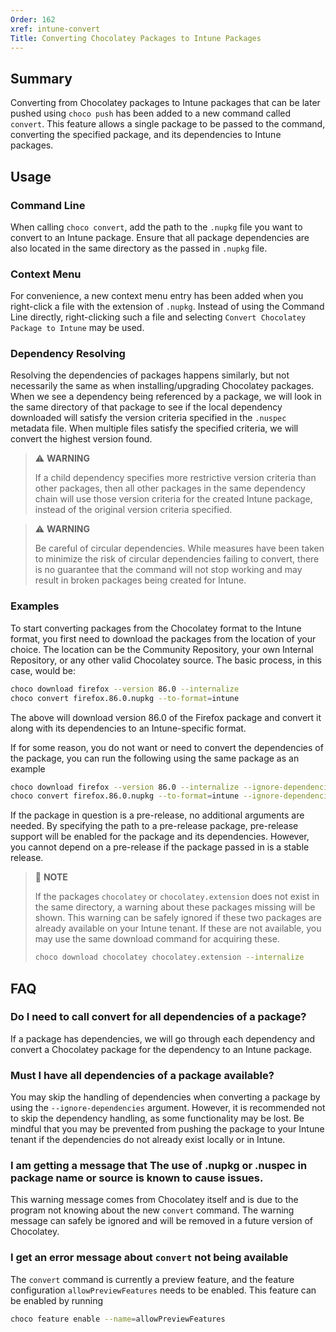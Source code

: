 ```yaml
---
Order: 162
xref: intune-convert
Title: Converting Chocolatey Packages to Intune Packages
---
```


<?! Include "../../../shared/intune-note.txt" /?>

## Summary

Converting from Chocolatey packages to Intune packages that can be later pushed using `choco push` has been added to a new command called `convert`.
This feature allows a single package to be passed to the command, converting the specified package, and its dependencies to Intune packages.

## Usage

### Command Line

When calling `choco convert`, add the path to the `.nupkg` file you want to convert to an Intune package.
Ensure that all package dependencies are also located in the same directory as the passed in `.nupkg` file.

### Context Menu

For convenience, a new context menu entry has been added when you right-click a file with the extension of `.nupkg`.
Instead of using the Command Line directly, right-clicking such a file and selecting `Convert Chocolatey Package to Intune` may be used.

### Dependency Resolving

Resolving the dependencies of packages happens similarly, but not necessarily the same as when installing/upgrading Chocolatey packages.
When we see a dependency being referenced by a package, we will look in the same directory of that package to see if the local dependency
downloaded will satisfy the version criteria specified in the `.nuspec` metadata file.
When multiple files satisfy the specified criteria, we will convert the highest version found.

> :warning: **WARNING**
>
> If a child dependency specifies more restrictive version criteria than other packages,
> then all other packages in the same dependency chain will use those version criteria for
> the created Intune package, instead of the original version criteria specified.

> :warning: **WARNING**
>
> Be careful of circular dependencies. While measures have been taken to minimize
> the risk of circular dependencies failing to convert, there is no guarantee that
> the command will not stop working and may result in broken packages being created
> for Intune.

### Examples

To start converting packages from the Chocolatey format to the Intune format, you first need to download the packages from the location of your choice.
The location can be the Community Repository, your own Internal Repository, or any other valid Chocolatey source.
The basic process, in this case, would be:

~~~sh
choco download firefox --version 86.0 --internalize
choco convert firefox.86.0.nupkg --to-format=intune
~~~

The above will download version 86.0 of the Firefox package and convert it along with its dependencies to an Intune-specific format.

If for some reason, you do not want or need to convert the dependencies of the package, you can run the following using the same package as an example

~~~sh
choco download firefox --version 86.0 --internalize --ignore-dependencies
choco convert firefox.86.0.nupkg --to-format=intune --ignore-dependencies
~~~

If the package in question is a pre-release, no additional arguments are needed.
By specifying the path to a pre-release package, pre-release support will be enabled for the package and its dependencies.
However, you cannot depend on a pre-release if the package passed in is a stable release.

> :memo: **NOTE**
>
> If the packages `chocolatey` or `chocolatey.extension` does not exist in the same directory,
> a warning about these packages missing will be shown.
> This warning can be safely ignored if these two packages are already available on your Intune tenant.
> If these are not available, you may use the same download command for acquiring these.
>
> ~~~sh
> choco download chocolatey chocolatey.extension --internalize
> ~~~

## FAQ

### Do I need to call convert for all dependencies of a package?

If a package has dependencies, we will go through each dependency and convert a Chocolatey package for the dependency to an Intune package.

### Must I have all dependencies of a package available?

You may skip the handling of dependencies when converting a package by using the `--ignore-dependencies` argument.
However, it is recommended not to skip the dependency handling, as some functionality may be lost.
Be mindful that you may be prevented from pushing the package to your Intune tenant if the dependencies do not already exist locally or in Intune.

### I am getting a message that The use of .nupkg or .nuspec in package name or source is known to cause issues.

This warning message comes from Chocolatey itself and is due to the program not knowing about the new `convert` command.
The warning message can safely be ignored and will be removed in a future version of Chocolatey.

### I get an error message about `convert` not being available

The `convert` command is currently a preview feature, and the feature configuration `allowPreviewFeatures` needs to be enabled.
This feature can be enabled by running
~~~sh
choco feature enable --name=allowPreviewFeatures
~~~
